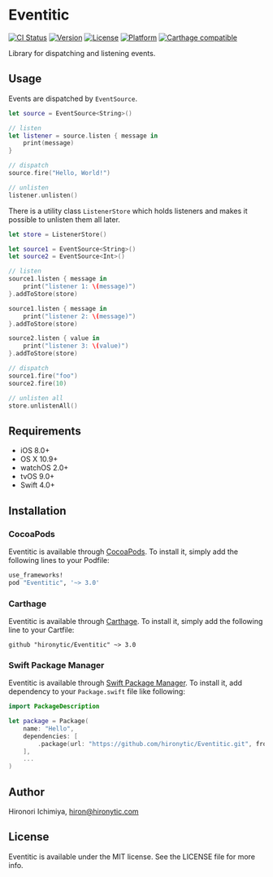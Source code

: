 # Eventitic

[![CI Status](http://img.shields.io/travis/hironytic/Eventitic.svg?style=flat)](https://travis-ci.org/hironytic/Eventitic)
[![Version](https://img.shields.io/cocoapods/v/Eventitic.svg?style=flat)](http://cocoapods.org/pods/Eventitic)
[![License](https://img.shields.io/cocoapods/l/Eventitic.svg?style=flat)](http://cocoapods.org/pods/Eventitic)
[![Platform](https://img.shields.io/cocoapods/p/Eventitic.svg?style=flat)](http://cocoapods.org/pods/Eventitic)
[![Carthage compatible](https://img.shields.io/badge/Carthage-compatible-4BC51D.svg?style=flat)](https://github.com/Carthage/Carthage)

Library for dispatching and listening events.

## Usage

Events are dispatched by `EventSource`.

```swift
let source = EventSource<String>()

// listen
let listener = source.listen { message in
    print(message)
}

// dispatch
source.fire("Hello, World!")

// unlisten
listener.unlisten()
```

There is a utility class `ListenerStore` which holds listeners and makes it possible to unlisten them all later.

```swift
let store = ListenerStore()

let source1 = EventSource<String>()
let source2 = EventSource<Int>()

// listen
source1.listen { message in
    print("listener 1: \(message)")
}.addToStore(store)

source1.listen { message in
    print("listener 2: \(message)")
}.addToStore(store)

source2.listen { value in
    print("listener 3: \(value)")
}.addToStore(store)

// dispatch
source1.fire("foo")
source2.fire(10)

// unlisten all
store.unlistenAll()
```

## Requirements

- iOS 8.0+
- OS X 10.9+
- watchOS 2.0+
- tvOS 9.0+
- Swift 4.0+

## Installation

### CocoaPods

Eventitic is available through [CocoaPods](http://cocoapods.org).
To install it, simply add the following lines to your Podfile:

```ruby
use_frameworks!
pod "Eventitic", '~> 3.0'
```

### Carthage

Eventitic is available through [Carthage](https://github.com/Carthage/Carthage).
To install it, simply add the following line to your Cartfile:

```
github "hironytic/Eventitic" ~> 3.0
```

### Swift Package Manager

Eventitic is available through [Swift Package Manager](https://swift.org/package-manager/).
To install it, add dependency to your `Package.swift` file like following:

```swift
import PackageDescription

let package = Package(
    name: "Hello",
    dependencies: [
        .package(url: "https://github.com/hironytic/Eventitic.git", from: "3.0.0"),
    ],
    ...
)
```

## Author

Hironori Ichimiya, hiron@hironytic.com

## License

Eventitic is available under the MIT license. See the LICENSE file for more info.
